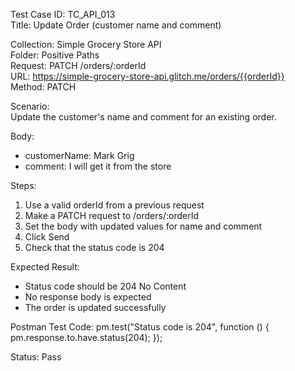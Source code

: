 Test Case ID: TC_API_013  
Title: Update Order (customer name and comment)

Collection: Simple Grocery Store API  
Folder: Positive Paths  
Request: PATCH /orders/:orderId  
URL: https://simple-grocery-store-api.glitch.me/orders/{{orderId}}  
Method: PATCH

Scenario:  
Update the customer's name and comment for an existing order.

Body:
- customerName: Mark Grig  
- comment: I will get it from the store

Steps:  
1. Use a valid orderId from a previous request  
2. Make a PATCH request to /orders/:orderId  
3. Set the body with updated values for name and comment  
4. Click Send  
5. Check that the status code is 204

Expected Result:  
- Status code should be 204 No Content  
- No response body is expected  
- The order is updated successfully

Postman Test Code:
pm.test("Status code is 204", function () {
    pm.response.to.have.status(204);
});

Status: Pass

